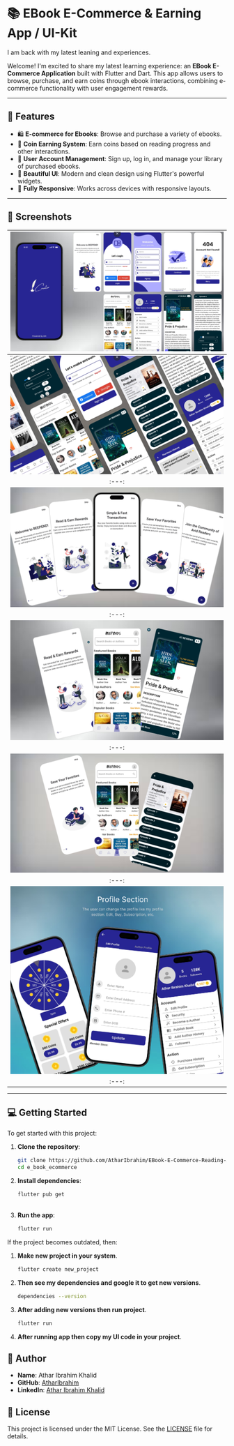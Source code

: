 # 📚 EBook E-Commerce & Earning App / UI-Kit

I am back with my latest leaning and experiences.

Welcome! I'm excited to share my latest learning experience: an **EBook E-Commerce Application** built with Flutter and Dart. This app allows users to browse, purchase, and earn coins through ebook interactions, combining e-commerce functionality with user engagement rewards.

---

## 🚀 Features

- 🛍 **E-commerce for Ebooks**: Browse and purchase a variety of ebooks.
- 🎯 **Coin Earning System**: Earn coins based on reading progress and other interactions.
- 💼 **User Account Management**: Sign up, log in, and manage your library of purchased ebooks.
- 🎨 **Beautiful UI**: Modern and clean design using Flutter's powerful widgets.
- 📱 **Fully Responsive**: Works across devices with responsive layouts.

---

## 📸 Screenshots

| ![Splash Screen](ScreenShots/Screenshot%202024-10-21%20065848.png) |
|:---:|
| ![Splash Screen](ScreenShots/Screenshot%202024-10-21%20061031.png) |
|:---:|
| ![Splash Screen](ScreenShots/Screenshot%202024-10-21%20063215.png) |
|:---:|
| ![Splash Screen](ScreenShots/Screenshot%202024-10-21%20063612.png) |
|:---:|
| ![Splash Screen](ScreenShots/Screenshot%202024-10-21%20063716.png) |
|:---:|
| ![Splash Screen](ScreenShots/Screenshot%202024-10-21%20072026.png) |
|:---:|


---

## 💻 Getting Started

To get started with this project:

1. **Clone the repository**:
   ```bash
   git clone https://github.com/AtharIbrahim/EBook-E-Commerce-Reading-App.git
   cd e_book_ecommerce

2. **Install dependencies**:
   ```bash
   flutter pub get
    
3. **Run the app**:
   ```bash
   flutter run

If the project becomes outdated, then:

1. **Make new project in your system**.
   ```bash
   flutter create new_project

2. **Then see my dependencies and google it to get new versions**.
   ```bash
   dependencies --version

3. **After adding new versions then run project**.
   ```bash
   flutter run

4. **After running app then copy my UI code in your project**.


## 👤 Author

- **Name**: Athar Ibrahim Khalid
- **GitHub**: [AtharIbrahim](https://github.com/AtharIbrahim/)
- **LinkedIn**: [Athar Ibrahim Khalid](https://www.linkedin.com/in/athar-ibrahim-khalid-0715172a2/)


## 📝 License

This project is licensed under the MIT License. See the [LICENSE](LICENSE.txt) file for details.

   
